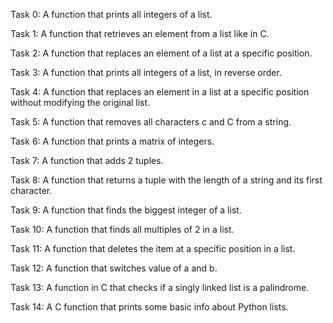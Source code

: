 Task 0: A function that prints all integers of a list.

Task 1: A function that retrieves an element from a list like in C.

Task 2: A function that replaces an element of a list at a specific position.

Task 3: A function that prints all integers of a list, in reverse order.

Task 4: A function that replaces an element in a list at a specific position without modifying the original list.

Task 5: A function that removes all characters c and C from a string.

Task 6: A function that prints a matrix of integers.

Task 7: A function that adds 2 tuples.

Task 8: A function that returns a tuple with the length of a string and its first character.

Task 9: A function that finds the biggest integer of a list.

Task 10: A function that finds all multiples of 2 in a list.

Task 11: A function that deletes the item at a specific position in a list.

Task 12: A function that switches value of a and b.

Task 13: A function in C that checks if a singly linked list is a palindrome.

Task 14: A C function that prints some basic info about Python lists.
